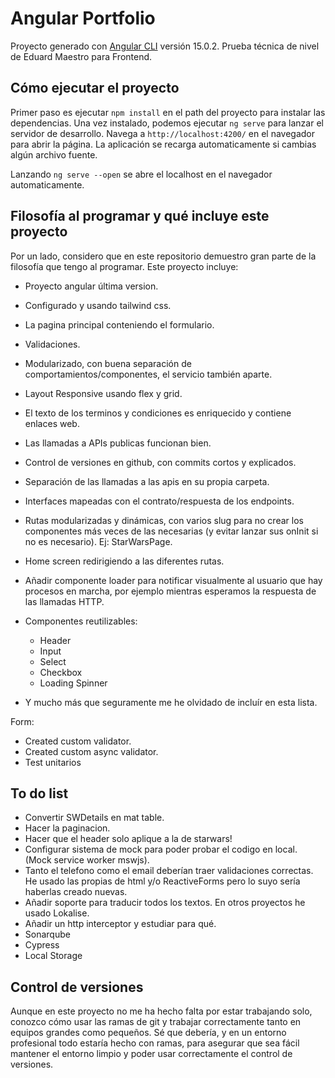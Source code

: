 # Angular Portfolio

Proyecto generado con [Angular CLI](https://github.com/angular/angular-cli) versión 15.0.2.
Prueba técnica de nivel de Eduard Maestro para Frontend.

## Cómo ejecutar el proyecto

Primer paso es ejecutar `npm install` en el path del proyecto para instalar las dependencias.
Una vez instalado, podemos ejecutar `ng serve` para lanzar el servidor de desarrollo.
Navega a `http://localhost:4200/` en el navegador para abrir la página.
La aplicación se recarga automaticamente si cambias algún archivo fuente.

Lanzando `ng serve --open` se abre el localhost en el navegador automaticamente.

## Filosofía al programar y qué incluye este proyecto

  Por un lado, considero que en este repositorio demuestro gran parte de la filosofía que tengo al programar. Este proyecto incluye:

- Proyecto angular última version.
- Configurado y usando tailwind css.
- La pagina principal conteniendo el formulario.
- Validaciones.
- Modularizado, con buena separación de comportamientos/componentes, el servicio también aparte.
- Layout Responsive usando flex y grid.
- El texto de los terminos y condiciones es enriquecido y contiene enlaces web.
- Las llamadas a APIs publicas funcionan bien.
- Control de versiones en github, con commits cortos y explicados.
- Separación de las llamadas a las apis en su propia carpeta.
- Interfaces mapeadas con el contrato/respuesta de los endpoints.
- Rutas modularizadas y dinámicas, con varios slug para no crear los componentes más veces de las necesarias (y evitar lanzar sus onInit si no es necesario). Ej: StarWarsPage.
- Home screen redirigiendo a las diferentes rutas.
- Añadir componente loader para notificar visualmente al usuario que hay procesos en marcha, por ejemplo mientras esperamos la respuesta de las llamadas HTTP.

- Componentes reutilizables:
  - Header
  - Input
  - Select
  - Checkbox
  - Loading Spinner

- Y mucho más que seguramente me he olvidado de incluír en esta lista.

Form:

- Created custom validator.
- Created custom async validator.
- Test unitarios

## To do list

- Convertir SWDetails en mat table.
- Hacer la paginacion.
- Hacer que el header solo aplique a la de starwars!
- Configurar sistema de mock para poder probar el codigo en local. (Mock service worker mswjs).
- Tanto el telefono como el email deberían traer validaciones correctas. He usado las propias de html y/o ReactiveForms pero lo suyo sería haberlas creado nuevas.
- Añadir soporte para traducir todos los textos. En otros proyectos he usado Lokalise.
- Añadir un http interceptor y estudiar para qué.
- Sonarqube
- Cypress
- Local Storage

## Control de versiones

Aunque en este proyecto no me ha hecho falta por estar trabajando solo, conozco cómo usar las ramas de git y trabajar correctamente tanto en equipos grandes como pequeños.
Sé que debería, y en un entorno profesional todo estaría hecho con ramas, para asegurar que sea fácil mantener el entorno limpio y poder usar correctamente el control de versiones.
